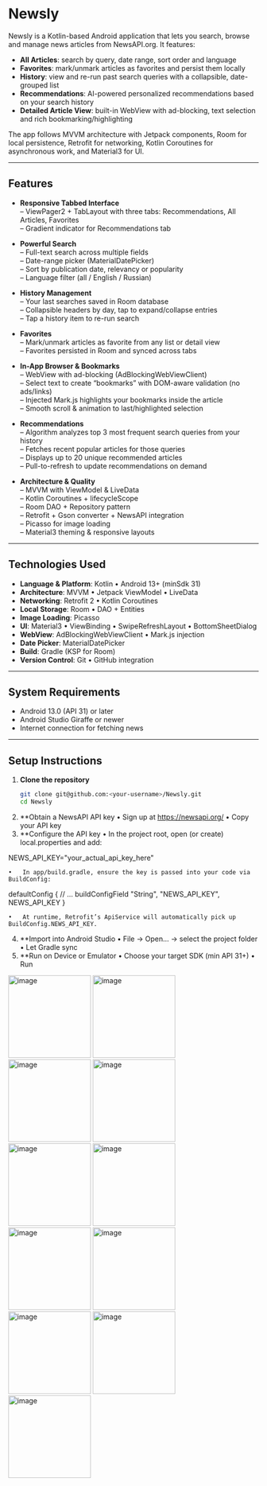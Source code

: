 # Newsly

Newsly is a Kotlin-based Android application that lets you search, browse and manage news articles from NewsAPI.org. It features:

- **All Articles**: search by query, date range, sort order and language  
- **Favorites**: mark/unmark articles as favorites and persist them locally  
- **History**: view and re-run past search queries with a collapsible, date-grouped list  
- **Recommendations**: AI-powered personalized recommendations based on your search history  
- **Detailed Article View**: built-in WebView with ad-blocking, text selection and rich bookmarking/highlighting  

The app follows MVVM architecture with Jetpack components, Room for local persistence, Retrofit for networking, Kotlin Coroutines for asynchronous work, and Material3 for UI.

---

## Features

- **Responsive Tabbed Interface**  
  – ViewPager2 + TabLayout with three tabs: Recommendations, All Articles, Favorites  
  – Gradient indicator for Recommendations tab  

- **Powerful Search**  
  – Full-text search across multiple fields  
  – Date-range picker (MaterialDatePicker)  
  – Sort by publication date, relevancy or popularity  
  – Language filter (all / English / Russian)  

- **History Management**  
  – Your last searches saved in Room database  
  – Collapsible headers by day, tap to expand/collapse entries  
  – Tap a history item to re-run search  

- **Favorites**  
  – Mark/unmark articles as favorite from any list or detail view  
  – Favorites persisted in Room and synced across tabs  

- **In-App Browser & Bookmarks**  
  – WebView with ad-blocking (AdBlockingWebViewClient)  
  – Select text to create “bookmarks” with DOM-aware validation (no ads/links)  
  – Injected Mark.js highlights your bookmarks inside the article  
  – Smooth scroll & animation to last/highlighted selection  

- **Recommendations**  
  – Algorithm analyzes top 3 most frequent search queries from your history  
  – Fetches recent popular articles for those queries  
  – Displays up to 20 unique recommended articles  
  – Pull-to-refresh to update recommendations on demand  

- **Architecture & Quality**  
  – MVVM with ViewModel & LiveData  
  – Kotlin Coroutines + lifecycleScope  
  – Room DAO + Repository pattern  
  – Retrofit + Gson converter + NewsAPI integration  
  – Picasso for image loading  
  – Material3 theming & responsive layouts  

---

## Technologies Used

- **Language & Platform**: Kotlin • Android 13+ (minSdk 31)  
- **Architecture**: MVVM • Jetpack ViewModel • LiveData  
- **Networking**: Retrofit 2 • Kotlin Coroutines  
- **Local Storage**: Room • DAO + Entities  
- **Image Loading**: Picasso  
- **UI**: Material3 • ViewBinding • SwipeRefreshLayout • BottomSheetDialog  
- **WebView**: AdBlockingWebViewClient • Mark.js injection  
- **Date Picker**: MaterialDatePicker  
- **Build**: Gradle (KSP for Room)  
- **Version Control**: Git • GitHub integration  

---

## System Requirements

- Android 13.0 (API 31) or later  
- Android Studio Giraffe or newer  
- Internet connection for fetching news  

---

## Setup Instructions

1. **Clone the repository**  
   ```bash
   git clone git@github.com:<your-username>/Newsly.git
   cd Newsly

2. **Obtain a NewsAPI API key
	•	Sign up at https://newsapi.org/
	•	Copy your API key
3. **Configure the API key
	•	In the project root, open (or create) local.properties and add:

NEWS_API_KEY="your_actual_api_key_here"


	•	In app/build.gradle, ensure the key is passed into your code via BuildConfig:

defaultConfig {
    // …
    buildConfigField "String", "NEWS_API_KEY", NEWS_API_KEY
}


	•	At runtime, Retrofit’s ApiService will automatically pick up BuildConfig.NEWS_API_KEY.

4. **Import into Android Studio
	•	File → Open… → select the project folder
	•	Let Gradle sync
5. **Run on Device or Emulator
	•	Choose your target SDK (min API 31+)
	•	Run

<img width="166" alt="image" src="https://github.com/user-attachments/assets/5906dbc0-2ab1-4d56-9b95-537a1bf4a625" />
<img width="166" alt="image" src="https://github.com/user-attachments/assets/0b86b01f-9bc9-405c-968c-1c3dfa7d888d" />
<img width="166" alt="image" src="https://github.com/user-attachments/assets/aeeac444-1bbf-472b-9196-6daf01f1e7ee" />
<img width="166" alt="image" src="https://github.com/user-attachments/assets/e67b7120-e02d-4801-a2e6-d281ee780b40" />
<img width="166" alt="image" src="https://github.com/user-attachments/assets/04cc3b84-bc0c-4bfc-b4aa-9af84698c697" />
<img width="166" alt="image" src="https://github.com/user-attachments/assets/60553488-9215-461a-bd0f-67458a66fdda" />
<img width="166" alt="image" src="https://github.com/user-attachments/assets/a6e0ec9d-56c2-4c31-9eb1-bc55132dde54" />
<img width="166" alt="image" src="https://github.com/user-attachments/assets/c64aa948-189d-46dd-9dbb-19d65f9952f3" />
<img width="166" alt="image" src="https://github.com/user-attachments/assets/fb5e3eea-9abb-4f20-8b2b-d8502d382ae0" />
<img width="166" alt="image" src="https://github.com/user-attachments/assets/ae6861c0-44ee-4496-952f-b13db5bb6de2" />
<img width="166" alt="image" src="https://github.com/user-attachments/assets/7d33cbee-ffa0-4fa6-ba68-f6ed3a7d6651" />
